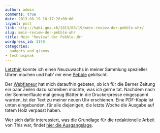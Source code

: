 ```yaml
---
author: admin
comments: true
date: 2013-08-19 18:17:28+00:00
layout: post
link: http://habi.gna.ch/2013/08/19/mein-review-der-pebble-uhr/
slug: mein-review-der-pebble-uhr
title: Mein "Review" der Pebble-Uhr
wordpress_id: 3170
categories:
- gadgets and gizmos
- technospeak
---
```


[Letzthin](http://habi.gna.ch/2013/06/20/pebble/) konnte ich einen Neuzuwachs in meiner Sammlung spezieller Uhren machen und hab' mir eine [Pebble](http://getpebble.com/) gekitscht.




Der [Webflaneur](http://blog.bernerzeitung.ch/webflaneur/) hat mich daraufhin gebeten, ob ich für die Berner Zeitung ein paar Zeilen dazu schreiben möchte, was ich gerne tat. Nachdem nach der Sommerflaute mal genug Blätter in die Druckerpresse eingespannt wurden, ist der Text zu meiner neuen Uhr erschienen. Eine PDF-Kopie ist unten eingebunden, für alle diejenigen, die letzte Woche die Ausgabe auf totem Holz verpasst haben.





Wer sich dafür interessiert, was die Grundlage für die redaktionelle Arbeit von This war, findet [hier die Ausgangslage](http://simp.ly/publish/SNvyMM).

